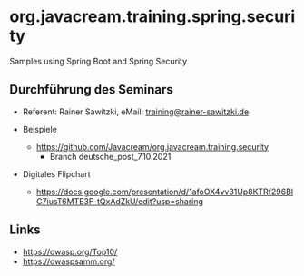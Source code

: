 # org.javacream.training.spring.security
Samples using Spring Boot and Spring Security

## Durchführung des Seminars

* Referent: Rainer Sawitzki, eMail: training@rainer-sawitzki.de

* Beispiele
  * https://github.com/Javacream/org.javacream.training.security
    *  Branch deutsche_post_7.10.2021
    
* Digitales Flipchart
  * https://docs.google.com/presentation/d/1afoOX4vv31Up8KTRf296BlC7iusT6MTE3F-tQxAdZkU/edit?usp=sharing

## Links

* https://owasp.org/Top10/
* https://owaspsamm.org/
  
   
